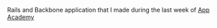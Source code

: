 Rails and Backbone application that I made during the last week of [App Academy](http://www.appacademy.io/#p-home)
